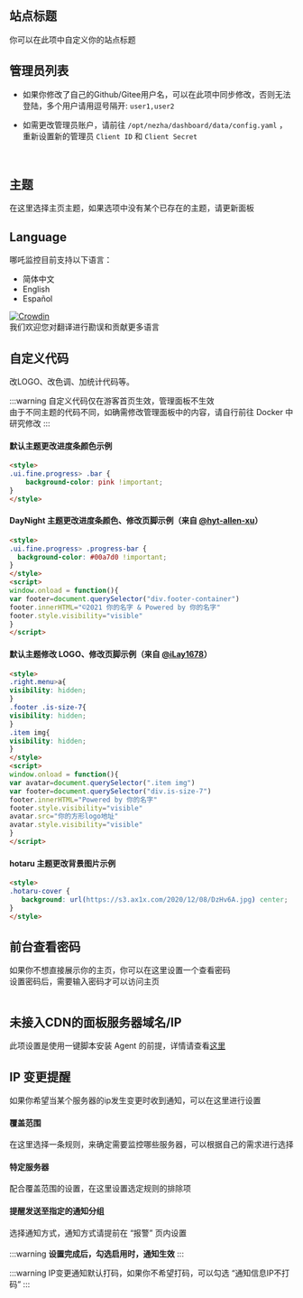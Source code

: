 ## 站点标题
你可以在此项中自定义你的站点标题
<br/>

## 管理员列表
+ 如果你修改了自己的Github/Gitee用户名，可以在此项中同步修改，否则无法登陆，多个用户请用逗号隔开: `user1,user2`  

+ 如需更改管理员账户，请前往 `/opt/nezha/dashboard/data/config.yaml` ，重新设置新的管理员 `Client ID` 和 `Client Secret` 
<br/>

## 主题
在这里选择主页主题，如果选项中没有某个已存在的主题，请更新面板
<br/>

## Language
哪吒监控目前支持以下语言：  

+ 简体中文
+ English
+ Español

[![Crowdin](https://badges.crowdin.net/nezha/localized.svg)](https://crowdin.com/project/nezha)  
我们欢迎您对翻译进行勘误和贡献更多语言
<br/>

## 自定义代码  
改LOGO、改色调、加统计代码等。

:::warning 
自定义代码仅在游客首页生效，管理面板不生效  
由于不同主题的代码不同，如确需修改管理面板中的内容，请自行前往 Docker 中研究修改
:::
<br/>

#### 默认主题更改进度条颜色示例

  ```html
  <style>
  .ui.fine.progress> .bar {
      background-color: pink !important;
  }
  </style>
  ```

#### DayNight 主题更改进度条颜色、修改页脚示例（来自 [@hyt-allen-xu](https://github.com/hyt-allen-xu)）

  ```html
  <style>
  .ui.fine.progress> .progress-bar {
    background-color: #00a7d0 !important;
  }
  </style>
  <script>
  window.onload = function(){
  var footer=document.querySelector("div.footer-container")
  footer.innerHTML="©2021 你的名字 & Powered by 你的名字"
  footer.style.visibility="visible"
  }
  </script>
  ```

#### 默认主题修改 LOGO、修改页脚示例（来自 [@iLay1678](https://github.com/iLay1678)）

  ```html
  <style>
  .right.menu>a{
  visibility: hidden;
  }
  .footer .is-size-7{
  visibility: hidden;
  }
  .item img{
  visibility: hidden;
  }
  </style>
  <script>
  window.onload = function(){
  var avatar=document.querySelector(".item img")
  var footer=document.querySelector("div.is-size-7")
  footer.innerHTML="Powered by 你的名字"
  footer.style.visibility="visible"
  avatar.src="你的方形logo地址"
  avatar.style.visibility="visible"
  }
  </script>
  ```

#### hotaru 主题更改背景图片示例

  ```html
  <style>
  .hotaru-cover {
     background: url(https://s3.ax1x.com/2020/12/08/DzHv6A.jpg) center;
  }
  </style>
  ```
## 前台查看密码
如果你不想直接展示你的主页，你可以在这里设置一个查看密码  
设置密码后，需要输入密码才可以访问主页  
<br/>

## 未接入CDN的面板服务器域名/IP
此项设置是使用一键脚本安装 Agent 的前提，详情请查看[这里](/guide/agent.html#%E5%87%86%E5%A4%87%E5%B7%A5%E4%BD%9C)
<br/>

## IP 变更提醒
如果你希望当某个服务器的ip发生变更时收到通知，可以在这里进行设置  
#### 覆盖范围  
在这里选择一条规则，来确定需要监控哪些服务器，可以根据自己的需求进行选择  
#### 特定服务器
配合覆盖范围的设置，在这里设置选定规则的排除项
#### 提醒发送至指定的通知分组
选择通知方式，通知方式请提前在 “报警” 页内设置  
<br/>
:::warning 
**设置完成后，勾选启用时，通知生效**
:::
<br/>

:::warning 
IP变更通知默认打码，如果你不希望打码，可以勾选 “通知信息IP不打码”
:::
